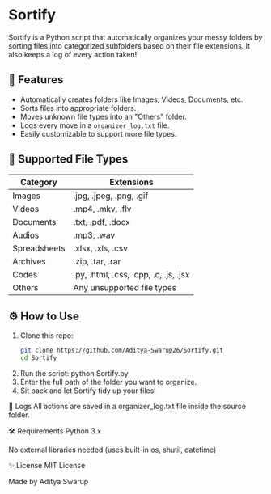 # Sortify

Sortify is a Python script that automatically organizes your messy folders by sorting files into categorized subfolders based on their file extensions. It also keeps a log of every action taken!

## 🚀 Features

- Automatically creates folders like Images, Videos, Documents, etc.
- Sorts files into appropriate folders.
- Moves unknown file types into an "Others" folder.
- Logs every move in a `organizer_log.txt` file.
- Easily customizable to support more file types.

## 📁 Supported File Types

| Category      | Extensions                                     |
|---------------|------------------------------------------------|
| Images        | .jpg, .jpeg, .png, .gif                        |
| Videos        | .mp4, .mkv, .flv                               |
| Documents     | .txt, .pdf, .docx                              |
| Audios        | .mp3, .wav                                     |
| Spreadsheets  | .xlsx, .xls, .csv                              |
| Archives      | .zip, .tar, .rar                               |
| Codes         | .py, .html, .css, .cpp, .c, .js, .jsx          |
| Others        | Any unsupported file types                     |

## ⚙️ How to Use

1. Clone this repo:
   ```bash
   git clone https://github.com/Aditya-Swarup26/Sortify.git
   cd Sortify
2. Run the script:
    python Sortify.py
3. Enter the full path of the folder you want to organize.
4. Sit back and let Sortify tidy up your files!

📝 Logs
All actions are saved in a organizer_log.txt file inside the source folder.

🛠️ Requirements
Python 3.x

No external libraries needed (uses built-in os, shutil, datetime)

✨ License
MIT License

Made  by Aditya Swarup